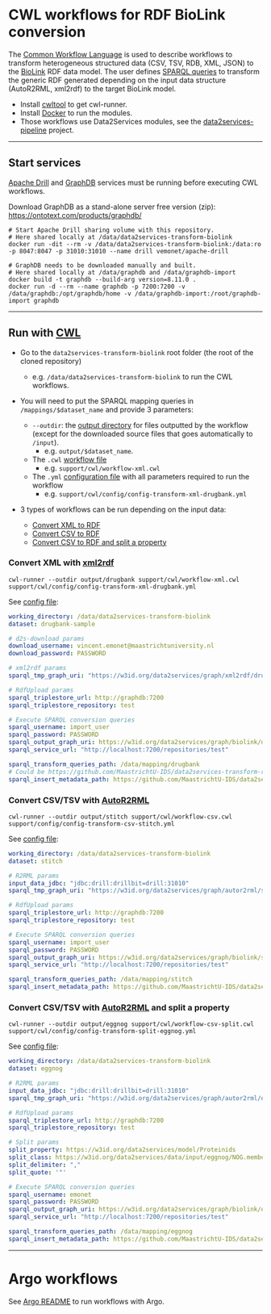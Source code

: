 # CWL workflows for RDF BioLink conversion

The [Common Workflow Language](https://www.commonwl.org/) is used to describe workflows to transform heterogeneous structured data (CSV, TSV, RDB, XML, JSON) to the [BioLink](https://biolink.github.io/biolink-model/docs/) RDF data model. The user defines [SPARQL queries](https://github.com/MaastrichtU-IDS/data2services-transform-biolink/blob/master/mapping/pharmgkb/insert-pharmgkb.rq) to transform the generic RDF generated depending on the input data structure (AutoR2RML, xml2rdf) to the target BioLink model.

* Install [cwltool](https://github.com/common-workflow-language/cwltool#install) to get cwl-runner.
* Install [Docker](https://docs.docker.com/install/) to run the modules.
* Those workflows use Data2Services modules, see the [data2services-pipeline](https://github.com/MaastrichtU-IDS/data2services-pipeline) project.

---

## Start services

[Apache Drill](https://github.com/amalic/apache-drill) and [GraphDB](https://github.com/MaastrichtU-IDS/graphdb/) services must be running before executing CWL workflows.

Download GraphDB as a stand-alone server free version (zip): https://ontotext.com/products/graphdb/

```shell
# Start Apache Drill sharing volume with this repository.
# Here shared locally at /data/data2services-transform-biolink
docker run -dit --rm -v /data/data2services-transform-biolink:/data:ro -p 8047:8047 -p 31010:31010 --name drill vemonet/apache-drill

# GraphDB needs to be downloaded manually and built. 
# Here shared locally at /data/graphdb and /data/graphdb-import
docker build -t graphdb --build-arg version=8.11.0 .
docker run -d --rm --name graphdb -p 7200:7200 -v /data/graphdb:/opt/graphdb/home -v /data/graphdb-import:/root/graphdb-import graphdb
```

---

## Run with [CWL](https://www.commonwl.org/)

* Go to the `data2services-transform-biolink` root folder (the root of the cloned repository)
  * e.g. `/data/data2services-transform-biolink` to run the CWL workflows.

* You will need to put the SPARQL mapping queries in `/mappings/$dataset_name` and provide 3 parameters:
  * `--outdir`: the [output directory](https://github.com/MaastrichtU-IDS/data2services-transform-biolink/tree/master/output/stitch) for files outputted by the workflow (except for the downloaded source files that goes automatically to `/input`). 
    * e.g. `output/$dataset_name`.
  * The `.cwl` [workflow file](https://github.com/MaastrichtU-IDS/data2services-transform-biolink/blob/master/support/cwl/workflow-xml.cwl)
    * e.g. `support/cwl/workflow-xml.cwl`
  * The `.yml` [configuration file](https://github.com/MaastrichtU-IDS/data2services-transform-biolink/blob/master/support/cwl/config/config-transform-xml-drugbank.yml) with all parameters required to run the workflow
    * e.g. `support/cwl/config/config-transform-xml-drugbank.yml`

* 3 types of workflows can be run depending on the input data:
  * [Convert XML to RDF](https://github.com/MaastrichtU-IDS/data2services-transform-biolink#convert-xml-with-xml2rdf)
  * [Convert CSV to RDF](https://github.com/MaastrichtU-IDS/data2services-transform-biolink#convert-csvtsv-with-autor2rml)
  * [Convert CSV to RDF and split a property]()

### Convert XML with [xml2rdf](https://github.com/MaastrichtU-IDS/xml2rdf)

```shell
cwl-runner --outdir output/drugbank support/cwl/workflow-xml.cwl support/cwl/config/config-transform-xml-drugbank.yml
```

See [config file](https://github.com/MaastrichtU-IDS/data2services-transform-biolink/blob/master/support/cwl/config/config-transform-xml-drugbank.yml):

```yaml
working_directory: /data/data2services-transform-biolink
dataset: drugbank-sample

# d2s-download params
download_username: vincent.emonet@maastrichtuniversity.nl
download_password: PASSWORD

# xml2rdf params
sparql_tmp_graph_uri: "https://w3id.org/data2services/graph/xml2rdf/drugbank"

# RdfUpload params
sparql_triplestore_url: http://graphdb:7200
sparql_triplestore_repository: test

# Execute SPARQL conversion queries
sparql_username: import_user
sparql_password: PASSWORD
sparql_output_graph_uri: https://w3id.org/data2services/graph/biolink/drugbank
sparql_service_url: "http://localhost:7200/repositories/test"

sparql_transform_queries_path: /data/mapping/drugbank
# Could be https://github.com/MaastrichtU-IDS/data2services-transform-repository/tree/master/sparql/insert-biolink/drugbank/
sparql_insert_metadata_path: https://github.com/MaastrichtU-IDS/data2services-transform-repository/tree/master/sparql/insert-biolink/drugbank/5.0
```

### Convert CSV/TSV with [AutoR2RML](https://github.com/amalic/autor2rml)

```shell
cwl-runner --outdir output/stitch support/cwl/workflow-csv.cwl support/config/config-transform-csv-stitch.yml
```

See [config file](https://github.com/MaastrichtU-IDS/data2services-transform-biolink/blob/master/support/cwl/config/config-transform-csv-stitch.yml):

```yaml
working_directory: /data/data2services-transform-biolink
dataset: stitch

# R2RML params
input_data_jdbc: "jdbc:drill:drillbit=drill:31010"
sparql_tmp_graph_uri: "https://w3id.org/data2services/graph/autor2rml/stitch"

# RdfUpload params
sparql_triplestore_url: http://graphdb:7200
sparql_triplestore_repository: test

# Execute SPARQL conversion queries
sparql_username: import_user
sparql_password: PASSWORD
sparql_output_graph_uri: https://w3id.org/data2services/graph/biolink/stitch
sparql_service_url: "http://localhost:7200/repositories/test"

sparql_transform_queries_path: /data/mapping/stitch
sparql_insert_metadata_path: https://github.com/MaastrichtU-IDS/data2services-transform-repository/tree/master/sparql/insert-biolink/stitch/1.0
```

### Convert CSV/TSV with [AutoR2RML](https://github.com/amalic/autor2rml) and split a property

```shell
cwl-runner --outdir output/eggnog support/cwl/workflow-csv-split.cwl support/cwl/config/config-transform-split-eggnog.yml
```

See [config file](https://github.com/MaastrichtU-IDS/data2services-transform-biolink/blob/master/support/cwl/config/config-transform-split-eggnog.yml):

```yaml
working_directory: /data/data2services-transform-biolink
dataset: eggnog

# R2RML params
input_data_jdbc: "jdbc:drill:drillbit=drill:31010"
sparql_tmp_graph_uri: "https://w3id.org/data2services/graph/autor2rml/eggnog"

# RdfUpload params
sparql_triplestore_url: http://graphdb:7200
sparql_triplestore_repository: test

# Split params
split_property: https://w3id.org/data2services/model/Proteinids
split_class: https://w3id.org/data2services/data/input/eggnog/NOG.members.extract101.tsv
split_delimiter: ","
split_quote: '"'

# Execute SPARQL conversion queries
sparql_username: emonet
sparql_password: PASSWORD
sparql_output_graph_uri: https://w3id.org/data2services/graph/biolink/eggnog
sparql_service_url: "http://localhost:7200/repositories/test"

sparql_transform_queries_path: /data/mapping/eggnog
sparql_insert_metadata_path: https://github.com/MaastrichtU-IDS/data2services-transform-repository/tree/master/sparql/insert-biolink/eggnog/1.0
```

---

# Argo workflows

See [Argo README](https://github.com/MaastrichtU-IDS/data2services-transform-biolink/tree/master/support/argo) to run workflows with Argo.